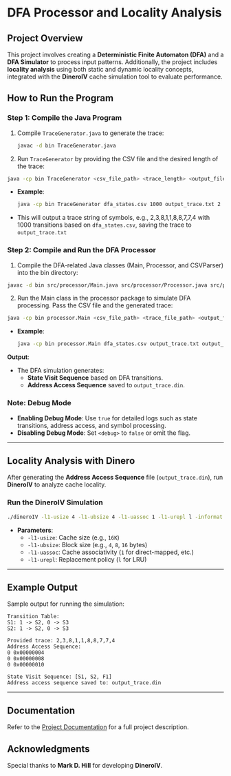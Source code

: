 # DFA Processor and Locality Analysis

## Project Overview

This project involves creating a **Deterministic Finite Automaton (DFA)** and a **DFA Simulator** to process input patterns. Additionally, the project includes **locality analysis** using both static and dynamic locality concepts, integrated with the **DineroIV** cache simulation tool to evaluate performance.

## How to Run the Program

### Step 1: Compile the Java Program

1. Compile `TraceGenerator.java` to generate the trace:
   ```sh
   javac -d bin TraceGenerator.java  
2. Run `TraceGenerator` by providing the CSV file and the desired length of the trace:
```sh
java -cp bin TraceGenerator <csv_file_path> <trace_length> <output_file_path> <debug>
```
  - **Example**:
     ```sh
     java -cp bin TraceGenerator dfa_states.csv 1000 output_trace.txt 2 true
     ```
   - This will output a trace string of symbols, e.g., 2,3,8,1,1,8,8,7,7,4 with 1000 transitions based on `dfa_states.csv`, saving the trace to `output_trace.txt`

###  Step 2: Compile and Run the DFA Processor
1. Compile the DFA-related Java classes (Main, Processor, and CSVParser) into the bin directory:

```sh
javac -d bin src/processor/Main.java src/processor/Processor.java src/processor/CSVParser.java
```
2. Run the Main class in the processor package to simulate DFA processing. Pass the CSV file and the generated trace:

```sh
java -cp bin processor.Main <csv_file_path> <trace_file_path> <output_file_path> <edge_size> <debug>
```
  - **Example**:
     ```sh
     java -cp bin processor.Main dfa_states.csv output_trace.txt output_trace.din 2 true
     ```

   **Output**:
   - The DFA simulation generates:
     - **State Visit Sequence** based on DFA transitions.
     - **Address Access Sequence** saved to `output_trace.din`.

### Note: Debug Mode
- **Enabling Debug Mode**: Use `true` for detailed logs such as state transitions, address access, and symbol processing.
- **Disabling Debug Mode**: Set `<debug>` to `false` or omit the flag.

---

## Locality Analysis with Dinero

After generating the **Address Access Sequence** file (`output_trace.din`), run **DineroIV** to analyze cache locality.

### Run the DineroIV Simulation

   ```sh
   ./dineroIV -l1-usize 4 -l1-ubsize 4 -l1-uassoc 1 -l1-urepl l -informat d < output_trace.din > results.txt
   ```
   - **Parameters**:
     - `-l1-usize`: Cache size (e.g., `16K`)
     - `-l1-ubsize`: Block size (e.g., `4`, `8`, `16` bytes)
     - `-l1-uassoc`: Cache associativity (`1` for direct-mapped, etc.)
     - `-l1-urepl`: Replacement policy (`l` for LRU)

---

## Example Output

Sample output for running the simulation:

```plaintext
Transition Table:
S1: 1 -> S2, 0 -> S3
S2: 1 -> S2, 0 -> S3

Provided trace: 2,3,8,1,1,8,8,7,7,4
Address Access Sequence:
0 0x00000004
0 0x00000008
0 0x00000010

State Visit Sequence: [S1, S2, F1]
Address access sequence saved to: output_trace.din
```

---

## Documentation

Refer to the [Project Documentation](https://docs.google.com/document/d/1cPBO43YiXDs8ulJmK5JPkgwBo_k5As54sy0AdXT05PE/edit?usp=sharing) for a full project description.

## Acknowledgments

Special thanks to **Mark D. Hill** for developing **DineroIV**.
